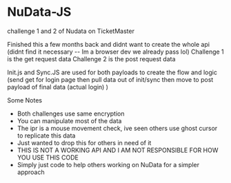 # NuData-JS
challenge 1 and 2 of Nudata on TicketMaster 


Finished this a few months back and didnt want to create the whole api (didnt find it necessary -- Im a browser dev we already pass lol)
Challenge 1 is the get request data
Challenge 2 is the post request data 

Init.js and Sync.JS are used for both payloads to create the flow and logic 
(send get for login page then pull data out of init/sync then move to post payload of final data (actual login) )


Some Notes 
- Both challenges use same encryption
- You can manipulate most of the data
- The ipr is a mouse movement check, ive seen others use ghost cursor to replicate this data
- Just wanted to drop this for others in need of it
- THIS IS NOT A WORKING API AND I AM NOT RESPONSIBLE FOR HOW YOU USE THIS CODE
- Simply just code to help others working on NuData for a simpler approach 
